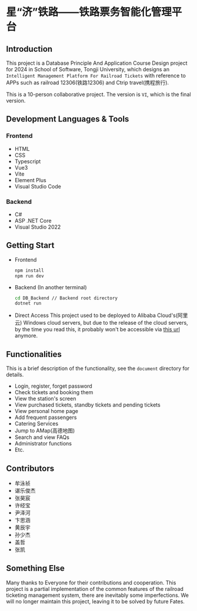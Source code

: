 # 星“济”铁路——铁路票务智能化管理平台

## Introduction

This project is a Database Principle And Application Course Design project for 2024 in School of Software, Tongji University, which designs an `Intelligent Management Platform For Railroad Tickets` with reference to APPs such as railroad 12306(铁路12306) and Ctrip travel(携程旅行).

This is a 10-person collaborative project. The version is `VI`, which is the final version.

## Development Languages & Tools

### Frontend

- HTML
- CSS
- Typescript
- Vue3
- Vite
- Element Plus
- Visual Studio Code

### Backend

- C#
- ASP .NET Core
- Visual Studio 2022

## Getting Start

- Frontend

  ```bash
  npm install
  npm run dev
  ```

- Backend (In another terminal)

  ```bash
  cd DB_Backend // Backend root directory
  dotnet run
  ```

- Direct Access
  This project used to be deployed to Alibaba Cloud's(阿里云) Windows cloud servers, but due to the release of the cloud servers, by the time you read this, it probably won't be accessible via [this url](http://47.100.21.14:18080/) anymore.

## Functionalities

This is a brief description of the functionality, see the `document` directory for details.

- Login, register, forget password
- Check tickets and booking them
- View the station's screen
- View purchased tickets, standby tickets and pending tickets
- View personal home page
- Add frequent passengers
- Catering Services
- Jump to AMap(高德地图)
- Search and view FAQs
- Administrator functions
- Etc.

## Contributors

- 牟泳祯
- 谌乐俊杰
- 张昊宸
- 许经宝
- 尹泽河
- 卞思涵
- 黄辰宇
- 孙少杰
- 盖哲
- 张凯

## Something Else

Many thanks to Everyone for their contributions and cooperation.
This project is a partial implementation of the common features of the railroad ticketing management system, there are inevitably some imperfections. We will no longer maintain this project, leaving it to be solved by future Fates.

